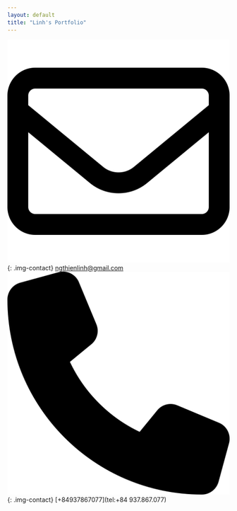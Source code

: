 ```yaml
---
layout: default
title: "Linh's Portfolio"
---
```


![envelop](/assets/images/envelop.svg){: .img-contact} [ngthienlinh@gmail.com](mailto:ngthienlinh@gmail.com)\
![phone](/assets/images/phone.svg){: .img-contact} [+84937867077](tel:+84 937.867.077)